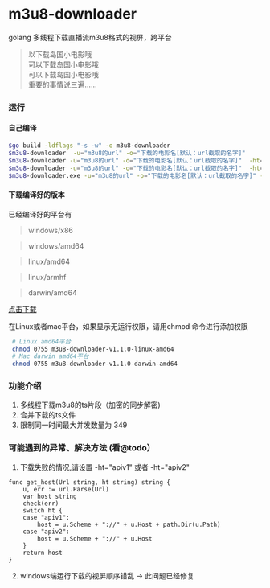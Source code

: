 # m3u8-downloader

golang 多线程下载直播流m3u8格式的视屏，跨平台

> 以下载岛国小电影哦  
> 可以下载岛国小电影哦  
> 可以下载岛国小电影哦    
> 重要的事情说三遍......

### 运行

#### 自己编译
```bash
$go build -ldflags "-s -w" -o m3u8-downloader
$m3u8-downloader  -u="m3u8的url" -o="下载的电影名[默认：url截取的名字]"
$m3u8-downloader -u="m3u8的url" -o="下载的电影名[默认：url截取的名字]"  -ht="apiv1"
$m3u8-downloader -u="m3u8的url" -o="下载的电影名[默认：url截取的名字]"  -ht="apiv2"
$m3u8-downloader.exe -u="m3u8的url" -o="下载的电影名[默认：url截取的名字]" -fp=".\ffmpeg.exe" #新增参数，用于定义ffmpeg的路径，定义这个参数后，就会用ffmpeg.exe程序来执行下载m3u8视频
```

#### 下载编译好的版本

  已经编译好的平台有

  > windows/x86

  > windows/amd64

  > linux/amd64

  > linux/armhf
  
  > darwin/amd64

 [点击下载](./Releases)

在Linux或者mac平台，如果显示无运行权限，请用chmod 命令进行添加权限
```bash
 # Linux amd64平台
 chmod 0755 m3u8-downloader-v1.1.0-linux-amd64
 # Mac darwin amd64平台
 chmod 0755 m3u8-downloader-v1.1.0-darwin-amd64
 ```

### 功能介绍

1. 多线程下载m3u8的ts片段（加密的同步解密)
2. 合并下载的ts文件
3. 限制同一时间最大并发数量为 349


### 可能遇到的异常、解决方法 (看@todo）

1. 下载失败的情况,请设置 -ht="apiv1" 或者 -ht="apiv2"

```golang
func get_host(Url string, ht string) string {
	u, err := url.Parse(Url)
	var host string
	check(err)
	switch ht {
	case "apiv1":
		host = u.Scheme + "://" + u.Host + path.Dir(u.Path)
	case "apiv2":
		host = u.Scheme + "://" + u.Host
	}
	return host
}
```

2. windows端运行下载的视屏顺序错乱 -> 此问题已经修复


